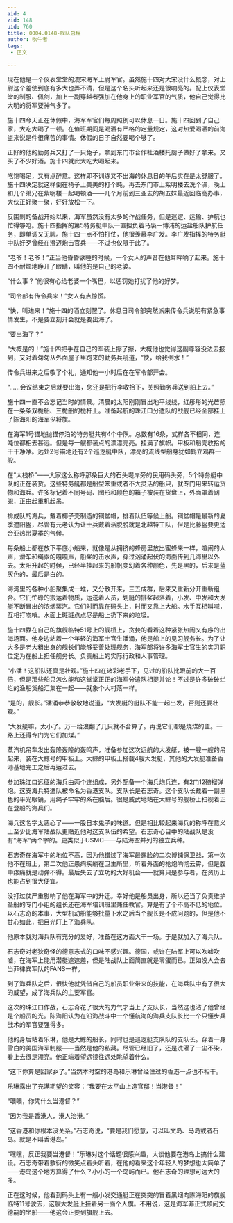 ```yaml
---
aid: 4
zid: 148
uid: 760
title: 0004.0148-舰队启程
author: 吹牛者
tags: 
 - 正文

---
```




  现在他是一个仪表堂堂的澳宋海军上尉军官。虽然施十四对大宋没什么概念，对上尉这个差使到底有多大也弄不清，但是这个名头听起来还是很响亮的。配上仪表堂堂的制服、佩剑，加上一副穿越者强加在他身上的职业军官的气质，他自己觉得比大明的将军要神气多了。

  施十四今天正在休假中，海军军官们每周照例可以休息一日。施十四回到了自己家，大吃大喝了一顿。在值班期间是喝酒有严格的定量规定，这对热爱喝酒的前海盗来说是件很痛苦的事情。休假的日子自然要喝个够了。

  正好的他的勤务兵又打了一只兔子，拿到东门市合作社酒楼托厨子做好了拿来。又买了不少好酒。施十四就此大吃大喝起来。

  吃饱喝足，又有点醉意。这样即不训练又不出海的休息日的午后实在是太舒服了。施十四决定就这样倒在椅子上美美的打个盹，再去东门市上紫明楼去洗个澡，晚上和几个弟兄在紫明楼一起喝顿酒——几个月前到三亚去的胡五妹最近回临高办事，大伙正好聚一聚，好好放松一下。

  反围剿的备战开始以来，海军虽然没有太多的作战任务，但是巡逻、运输、护航也忙得够呛。施十四指挥的第5特务艇中队一直担负着马袅－博浦的运盐船队护航任务，即单调又无聊。施十四一点不怕打仗，他很羡慕李广发。李广发指挥的特务艇中队好歹曾经在澄迈炮击官兵——不过也仅限于此了。

  “老爷！老爷！”正当他昏昏欲睡的时候，一个女人的声音在他耳畔响了起来。施十四不耐烦地睁开了眼睛，叫他的是自己的老婆。

  “什么事？”他很有心给老婆一个嘴巴，以惩罚她打扰了他的好梦。

  “司令部有传令兵来！”女人有点惊慌。

  “快，叫进来！”施十四的酒立刻醒了。休息日司令部突然派来传令兵说明有紧急事情发生，不是要立刻开会就是要出海了。

  “要出海了？”

  “大概是的！”施十四把手在自己的军装上擦了擦，大概他也觉得这副尊容没法去报到，又对着匆匆从外面屋子里跑来的勤务兵吼道，“快，给我倒水！”

  传令兵进来之后敬了个礼，通知他一小时后在在军令部开会。

  “……会议结束之后就要出海，您还是把行李收拾下，关照勤务兵送到船上去。”

  施十四一直不会忘记当时的情景。清晨的太阳刚刚冒出地平线线，红彤彤的光芒照在一条条双桅船、三桅船的桅杆上。准备起航的珠江口分遣队的战舰已经全部挂上了陈海阳的海军少将旗。

  在海军1号锚地抛锚停泊的特务艇共有4个中队。总数有16条，式样各不相同，连吨位都相去甚远。但是每一艘都装点的漂漂亮亮。挂满了旗帜。甲板和船壳收拾的干干净净。远处2号锚地还有2个巡逻艇中队，漂亮的流线型船身犹如鹤立鸡群一般。

  在“大栈桥”——大家这么称呼那条巨大的石头堤岸旁的民用码头旁，5个特务艇中队的正在装货。这些特务艇都是船型笨重或者不大灵活的船只，就专门用来转运货物和海兵。许多标记着不同号码、图形和颜色的箱子被装在货盘上，外面罩着网兜，正由起重机起吊。

  排成队的海兵，戴着椰子壳制造的铜盆帽，排着队伍等候上船。铜盆帽是最新的夏季遮阳盔，尽管有元老认为让士兵戴着活脱脱就是北越特工队，但是比藤盔要更适合亚热带夏季的气候。

  每条船上都在放下平底小船来，就像是从拥挤的蜂房里放出蜜蜂来一样，喧闹的人声，滑车和绳索的嘎嘎声，船桨的击水声，穿过汹涌起伏的海面传到几海里以外去。太阳升起的时候，已经半挂起来的船帆变幻着各种颜色，先是黑的，后来是蓝灰色的，最后是白的。

  海湾里的各种小船聚集成一堆，又分散开来，三五成群，后来又重新分开重新组合。它们忙碌的搬运着物质，运送着人员，划艇的排桨起落着，小发、中发和大发艇不断冒出的浓烟蒸汽。它们时而靠在码头上，时而又靠上大船。水手互相叫喊，互相打唿哨。水面上斑斑点点尽是船上扔下来的垃圾。

  施十四靠在自己的旗舰临特51号上的舰桥上，贪婪的看着这种紧张热闹又有序的出海场面。他身边站着一个年轻的海军士官生潘涌，他是船上的见习舰务长。为了让大多是老大粗出身的舰长们能够妥善处理舰务，海军部将许多海军士官生的实习职位定为在船上担任舰务长。负责船上的实际行政和人事管理。

  “小潘！这船队还真是壮观。”施十四在诸彩老手下，见过的船队比眼前的大一百倍，但是那些船只怎么能和这堂堂正正的海军分遣队相提并论！不过是许多破破烂烂的渔船货船汇集在一起——就象个大村落一样。

  “是的，舰长。”潘涌恭恭敬敬地说道，“大发艇的艇队不能一起出发，否则还要壮观。”

  “大发艇嘛，太小了。万一给浪翻了几只就不合算了。再说它们都是烧煤的主。一路上还得专门为它们加煤。”

  蒸汽机吊车发出轰隆轰隆的轰鸣声，准备参加这次远航的大发艇，被一艘一艘的吊起来，装在大鲸号的甲板上。大鲸的甲板上搭载4艘大发艇，其他的大发艇准备香港基地完工之后再运过去。

  参加珠江口远征的海兵由两个连组成，另外配备一个海兵炮兵连，有2门12磅榴弹炮。这支海兵特遣队被命名为香港支队。支队长是石志奇。这个支队长戴着一副黑色的平光眼镜，用绳子牢牢的系在脑后。很是威武地站在大鲸号的舰桥上扫视着正在登船的海兵们。

  海兵这名字太恶心了——一股日本鬼子的味道。但是相比较起来海兵的称呼在意义上至少比海军陆战队更贴近他对这支队伍的希望。石志奇心目中的陆战队是没有“海军”两个字的。更类似于USMC——与陆海空并列的独立兵种。

  石志奇在海军中的地位不高，因为他错过了海军最露脸的二次博铺保卫战，第一次他不在班上，第二次他正患痢疾躺在卫生所里，听着外面的枪炮响彻云霄，但是腹中疼痛就是动弹不得。最后失去了立功的大好机会——就算只是参与者，在资历上也能占到很大便宜。

  没打过仗严重影响了他在海军中的升迁。幸好他是船员出身，所以还当了负责维护圣船的专门小组的组长还在海军培训班里兼任教官。算是有了个不高不低的地位。以石志奇的本事，大型机动船能够批量下水之后当个舰长是不成问题的，但是他不甘心如此，把目光盯上了海兵队。

  他原本就对海兵队有充分的爱好，准备在这方面大干一场。于是就加入了海兵队。

  石志奇对老狄奇怪的德意志式的口味不感兴趣。德国，或许在陆军上可以吹嘘吹嘘，在海军上能用潜艇遮遮羞，但是陆战队上面简直就是零蛋而已。正如没人会去当菲律宾军队的FANS一样。

  到了海兵队之后，很快他就凭借自己的船员职业带来的技能，在海兵队中有了很大的威望，成了海兵队的主要军官。

  这次的珠江口作战，石志奇花了很大的力气才当上了支队长，当然这也沾了他曾经是个船员的光。陈海阳认为在沿海战斗中一个懂航海的海兵支队长比一个只懂步兵战术的军官要强得多。

  他的身后站着乐琳，他是大鲸的船长，同时也是巡逻艇支队队的支队长。穿着一身雪白的美国海军制服——当然是他的私藏。尽管已经旧了，还是洗濯了一尘不染，看上去很是漂亮。他正端着望远镜往远处眺望着什么。

  “这下你算是回家乡了。”当然本时空的港岛和乐琳曾经住过的香港一点也不相干。

  乐琳露出了充满期望的笑容：“我要在太平山上造官邸！当港督！”

  “喂喂，你凭什么当港督？”

  “因为我是香港人，港人治港。”

  “这香港和你根本没关系。”石志奇说，“要是我们愿意，可以叫文岛、马岛或者石岛。就是不叫香港岛。”

  “嘿嘿，反正我要当港督！”乐琳对这个话题很感兴趣，大谈他要在港岛上搞什么建设。石志奇带着敷衍的微笑点着头听着，在他的看来这个年轻人的梦想也太简单了——港岛这个地方算得了什么？小小的一个岛屿而已。他石志奇的理想可远大的多。

  正在这时候，他看到码头上有一艘小发交通艇正在突突的冒着黑烟向陈海阳的旗舰临特11号驶去，这艘大发艇上挂着另一面个人旗。不用说，这是海军非正式顾问文德嗣的坐船——他这会正要到旗舰上去。


